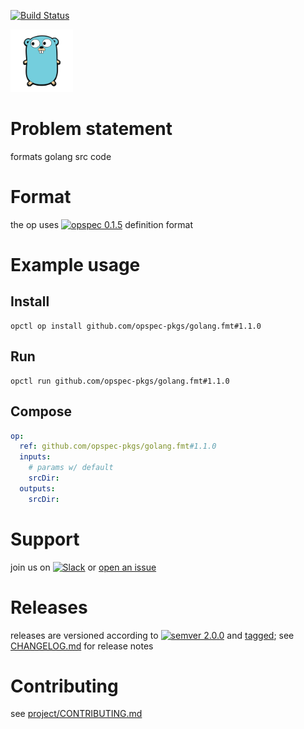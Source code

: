 [![Build Status](https://travis-ci.org/opspec-pkgs/golang.fmt.svg?branch=master)](https://travis-ci.org/opspec-pkgs/golang.fmt)

<img src="icon.svg" alt="icon" height="100px">

# Problem statement

formats golang src code

# Format

the op uses [![opspec 0.1.5](https://img.shields.io/badge/opspec-0.1.5-brightgreen.svg?colorA=6b6b6b&colorB=fc16be)](https://opspec.io/0.1.5) definition format

# Example usage

## Install

```shell
opctl op install github.com/opspec-pkgs/golang.fmt#1.1.0
```

## Run

```
opctl run github.com/opspec-pkgs/golang.fmt#1.1.0
```

## Compose

```yaml
op:
  ref: github.com/opspec-pkgs/golang.fmt#1.1.0
  inputs:
    # params w/ default
    srcDir:
  outputs:
    srcDir:
```

# Support

join us on
[![Slack](https://opctl-slackin.herokuapp.com/badge.svg)](https://opctl-slackin.herokuapp.com/)
or
[open an issue](https://github.com/opspec-pkgs/golang.fmt/issues)

# Releases

releases are versioned according to
[![semver 2.0.0](https://img.shields.io/badge/semver-2.0.0-brightgreen.svg)](http://semver.org/spec/v2.0.0.html)
and [tagged](https://git-scm.com/book/en/v2/Git-Basics-Tagging); see
[CHANGELOG.md](CHANGELOG.md) for release notes

# Contributing

see
[project/CONTRIBUTING.md](https://github.com/opspec-pkgs/project/blob/master/CONTRIBUTING.md)
